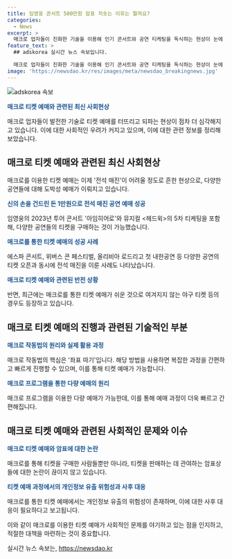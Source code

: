 ```yaml
---
title: 임영웅 콘서트 500만원 암표 치솟는 이유는 뭘까요?
categories:
  - News
excerpt: >
  매크로 업자들이 진화한 기술을 이용해 인기 콘서트와 공연 티케팅을 독식하는 현상이 눈에 띈다. 매 판매 시 상승하는 매크로 사용률은 티켓 예매 전쟁을 불러일으키고, 이로 인해 많은 이용자들이 실패를 경험하게 되었다. 매크로는 보급화되어 있으며, 이를 통해 티켓 예매에는 성공하지만 이로부터 발생하는 문제도 존재한다. 암표 현상은 특히 눈에 띄며, 이러한 상황에서 정부는 새로운 공연법을 통해 매크로 프로그램을 이용한 인기 공연 티켓 부정 판매를 처벌하고자 한다.
feature_text: >
  ## adskorea 실시간 뉴스 속보입니다.

  매크로 업자들이 진화한 기술을 이용해 인기 콘서트와 공연 티케팅을 독식하는 현상이 눈에 띈다. 매 판매 시 상승하는 매크로 사용률은 티켓 예매 전쟁을 불러일으키고, 이로 인해 많은 이용자들이 실패를 경험하게 되었다. 매크로는 보급화되어 있으며, 이를 통해 티켓 예매에는 성공하지만 이로부터 발생하는 문제도 존재한다. 암표 현상은 특히 눈에 띄며, 이러한 상황에서 정부는 새로운 공연법을 통해 매크로 프로그램을 이용한 인기 공연 티켓 부정 판매를 처벌하고자 한다.
image: 'https://newsdao.kr/res/images/meta/newsdao_breakingnews.jpg'
---
```


<p><img src="https://newsdao.kr/res/images/meta/newsdao_breakingnews.jpg" alt="adskorea 속보" /></p>

<p><b><span style="color: #1a5490;">매크로 티켓 예매와 관련된 최신 사회현상</span></b></p>

<p>매크로 업자들이 발전한 기술로 티켓 예매를 터뜨리고 되파는 현상이 점차 더 심각해지고 있습니다. 이에 대한 사회적인 우려가 커지고 있으며, 이에 대한 관련 정보를 정리해 보았습니다.</p>

<h2 data-ke-size="size26">매크로 티켓 예매와 관련된 최신 사회현상</h2>

<p>매크로를 이용한 티켓 예매는 이제 '전석 매진'이 어려울 정도로 흔한 현상으로, 다양한 공연들에 대해 도박성 예매가 이뤄지고 있습니다. </p>

<p><b><span style="color: #1a5490;">신의 손을 건드린 돈 1만원으로 전석 매진 공연 예매 성공</span></b></p>

<p>임영웅의 2023년 투어 콘서트 '아임히어로'와 뮤지컬 &lt;헤드윅&gt;의 5차 티케팅을 포함해, 다양한 공연들의 티켓을 구매하는 것이 가능했습니다. </p>

<p><b><span style="color: #1a5490;">매크로를 통한 티켓 예매의 성공 사례</span></b></p>

<p>에스파 콘서트, 위버스 콘 페스티벌, 올리비아 로드리고 첫 내한공연 등 다양한 공연의 티켓 오픈과 동시에 전석 매진을 이룬 사례도 나타났습니다.</p>

<p><b><span style="color: #1a5490;">매크로 티켓 예매와 관련된 반전 상황</span></b></p>

<p>반면, 최근에는 매크로를 통한 티켓 예매가 쉬운 것으로 여겨지지 않는 야구 티켓 등의 경우도 등장하고 있습니다. </p>

<h2 data-ke-size="size26">매크로 티켓 예매의 진행과 관련된 기술적인 부분</h2>

<p><b><span style="color: #1a5490;">매크로 작동법의 원리와 실제 활용 과정</span></b></p>

<p>매크로 작동법의 핵심은 '좌표 따기'입니다. 해당 방법을 사용하면 복잡한 과정을 간편하고 빠르게 진행할 수 있으며, 이를 통해 티켓 예매가 가능합니다.</p>

<p><b><span style="color: #1a5490;">매크로 프로그램을 통한 다량 예매의 원리</span></b></p>

<p>매크로 프로그램을 이용한 다량 예매가 가능한데, 이를 통해 예매 과정이 더욱 빠르고 간편해집니다. </p>

<h2 data-ke-size="size26">매크로 티켓 예매와 관련된 사회적인 문제와 이슈</h2>

<p><b><span style="color: #1a5490;">매크로 티켓 예매와 암표에 대한 논란</span></b></p>

<p>매크로를 통해 티켓을 구매한 사람들뿐만 아니라, 티켓을 판매하는 데 관여하는 암표상들에 대한 논란이 끊이지 않고 있습니다.</p>

<p><b><span style="color: #1a5490;">티켓 예매 과정에서의 개인정보 유출 위험성과 사후 대응</span></b></p>

<p>매크로를 통한 티켓 예매에서는 개인정보 유출의 위험성이 존재하며, 이에 대한 사후 대응이 필요하다고 보고됩니다.</p>

<p>이와 같이 매크로를 이용한 티켓 예매가 사회적인 문제를 야기하고 있는 점을 인지하고, 적절한 대책을 마련하는 것이 중요합니다.</p>
실시간 뉴스 속보는, <a href="https://newsdao.kr" rel="dofollow">https://newsdao.kr</a>


